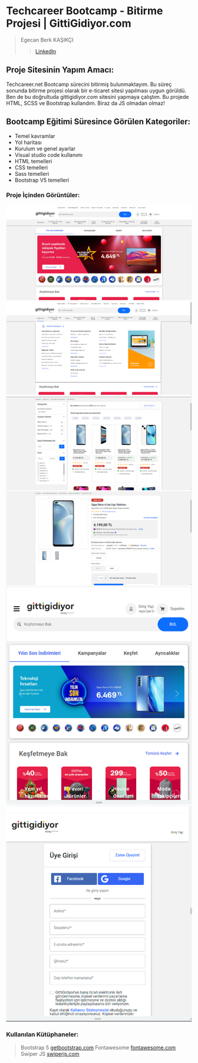 # Techcareer Bootcamp - Bitirme Projesi | GittiGidiyor.com

> Egecan Berk KAŞIKÇI
> > [LinkedIn](https://www.linkedin.com/in/egecanberk/)

## Proje Sitesinin Yapım Amacı:
Techcareer.net Bootcamp sürecini bitirmiş bulunmaktayım. Bu süreç sonunda bitirme projesi olarak bir e-ticaret sitesi yapılması uygun görüldü. Ben de bu doğrultuda gittigidiyor.com sitesini yapmaya çalıştım. Bu projede HTML, SCSS ve Bootstrap kullandım. Biraz da JS olmadan olmaz!

## Bootcamp Eğitimi Süresince Görülen Kategoriler:
- Temel kavramlar
- Yol haritası
- Kurulum ve genel ayarlar
- Visual studio code kullanımı
- HTML temelleri
- CSS temelleri
- Sass temelleri
- Bootstrap V5 temelleri

 ### Proje İçinden Görüntüler:
![GittiGidiyor ](/assets/img/screenshots/anasayfa.png) 
![GittiGidiyor ](/assets/img/screenshots/menu.png) 
![GittiGidiyor ](/assets/img/screenshots/kategori.png) 
![GittiGidiyor ](/assets/img/screenshots/icerik.png) 
![GittiGidiyor ](/assets/img/screenshots/responsive_1.png) 
![GittiGidiyor ](/assets/img/screenshots/responsive_2.png) 

### Kullanılan Kütüphaneler:

> Bootstrap 5
> [getbootstrap.com](https://getbootstrap.com/)
> Fontawesome
> [fontawesome.com](https://fontawesome.com/)
> Swiper JS
> [swiperjs.com](https://swiperjs.com/)
